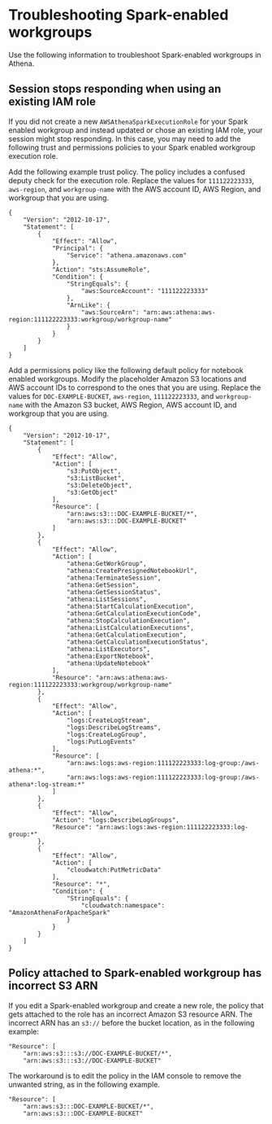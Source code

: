 # Troubleshooting Spark\-enabled workgroups<a name="notebooks-spark-troubleshooting-workgroups"></a>

Use the following information to troubleshoot Spark\-enabled workgroups in Athena\.

## Session stops responding when using an existing IAM role<a name="notebooks-spark-troubleshooting-workgroups-existing-role"></a>

If you did not create a new `AWSAthenaSparkExecutionRole` for your Spark enabled workgroup and instead updated or chose an existing IAM role, your session might stop responding\. In this case, you may need to add the following trust and permissions policies to your Spark enabled workgroup execution role\.

Add the following example trust policy\. The policy includes a confused deputy check for the execution role\. Replace the values for `111122223333`, `aws-region`, and `workgroup-name` with the AWS account ID, AWS Region, and workgroup that you are using\.

```
{
    "Version": "2012-10-17",
    "Statement": [
        {
            "Effect": "Allow",
            "Principal": {
                "Service": "athena.amazonaws.com"
            },
            "Action": "sts:AssumeRole",
            "Condition": {
                "StringEquals": {
                    "aws:SourceAccount": "111122223333"
                },
                "ArnLike": {
                    "aws:SourceArn": "arn:aws:athena:aws-region:111122223333:workgroup/workgroup-name"
                }
            }
        }
    ]
}
```

Add a permissions policy like the following default policy for notebook enabled workgroups\. Modify the placeholder Amazon S3 locations and AWS account IDs to correspond to the ones that you are using\. Replace the values for `DOC-EXAMPLE-BUCKET`, `aws-region`, `111122223333`, and `workgroup-name` with the Amazon S3 bucket, AWS Region, AWS account ID, and workgroup that you are using\.

```
{
    "Version": "2012-10-17",
    "Statement": [
        {
            "Effect": "Allow",
            "Action": [
                "s3:PutObject",
                "s3:ListBucket",
                "s3:DeleteObject",
                "s3:GetObject"
            ],
            "Resource": [
                "arn:aws:s3:::DOC-EXAMPLE-BUCKET/*",
                "arn:aws:s3:::DOC-EXAMPLE-BUCKET"
            ]
        },
        {
            "Effect": "Allow",
            "Action": [
                "athena:GetWorkGroup",
                "athena:CreatePresignedNotebookUrl",
                "athena:TerminateSession",
                "athena:GetSession",
                "athena:GetSessionStatus",
                "athena:ListSessions",
                "athena:StartCalculationExecution",
                "athena:GetCalculationExecutionCode",
                "athena:StopCalculationExecution",
                "athena:ListCalculationExecutions",
                "athena:GetCalculationExecution",
                "athena:GetCalculationExecutionStatus",
                "athena:ListExecutors",
                "athena:ExportNotebook",
                "athena:UpdateNotebook"
            ],
            "Resource": "arn:aws:athena:aws-region:111122223333:workgroup/workgroup-name"
        },
        {
            "Effect": "Allow",
            "Action": [
                "logs:CreateLogStream",
                "logs:DescribeLogStreams",
                "logs:CreateLogGroup",
                "logs:PutLogEvents"
            ],
            "Resource": [
                "arn:aws:logs:aws-region:111122223333:log-group:/aws-athena:*",
                "arn:aws:logs:aws-region:111122223333:log-group:/aws-athena*:log-stream:*"
            ]
        },
        {
            "Effect": "Allow",
            "Action": "logs:DescribeLogGroups",
            "Resource": "arn:aws:logs:aws-region:111122223333:log-group:*"
        },
        {
            "Effect": "Allow",
            "Action": [
                "cloudwatch:PutMetricData"
            ],
            "Resource": "*",
            "Condition": {
                "StringEquals": {
                    "cloudwatch:namespace": "AmazonAthenaForApacheSpark"
                }
            }
        }
    ]
}
```

## Policy attached to Spark\-enabled workgroup has incorrect S3 ARN<a name="notebooks-spark-troubleshooting-workgroups-incorrect-arn"></a>

If you edit a Spark\-enabled workgroup and create a new role, the policy that gets attached to the role has an incorrect Amazon S3 resource ARN\. The incorrect ARN has an `s3://` before the bucket location, as in the following example:

```
"Resource": [
    "arn:aws:s3:::s3://DOC-EXAMPLE-BUCKET/*",
    "arn:aws:s3:::s3://DOC-EXAMPLE-BUCKET"
```

The workaround is to edit the policy in the IAM console to remove the unwanted string, as in the following example\.

```
"Resource": [
    "arn:aws:s3:::DOC-EXAMPLE-BUCKET/*",
    "arn:aws:s3:::DOC-EXAMPLE-BUCKET"
```